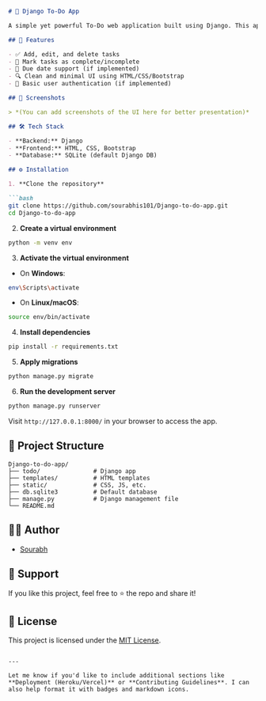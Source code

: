 

````markdown
# 📝 Django To-Do App

A simple yet powerful To-Do web application built using Django. This app allows users to manage daily tasks efficiently with features like task creation, updating, deletion, and marking tasks as completed.

## 🚀 Features

- ✅ Add, edit, and delete tasks
- 📌 Mark tasks as complete/incomplete
- 📆 Due date support (if implemented)
- 🔍 Clean and minimal UI using HTML/CSS/Bootstrap
- 🔐 Basic user authentication (if implemented)

## 📸 Screenshots

> *(You can add screenshots of the UI here for better presentation)*

## 🛠 Tech Stack

- **Backend:** Django
- **Frontend:** HTML, CSS, Bootstrap
- **Database:** SQLite (default Django DB)

## ⚙️ Installation

1. **Clone the repository**

```bash
git clone https://github.com/sourabhis101/Django-to-do-app.git
cd Django-to-do-app
````

2. **Create a virtual environment**

```bash
python -m venv env
```

3. **Activate the virtual environment**

* On **Windows**:

```bash
env\Scripts\activate
```

* On **Linux/macOS**:

```bash
source env/bin/activate
```

4. **Install dependencies**

```bash
pip install -r requirements.txt
```

5. **Apply migrations**

```bash
python manage.py migrate
```

6. **Run the development server**

```bash
python manage.py runserver
```

Visit `http://127.0.0.1:8000/` in your browser to access the app.

## 📁 Project Structure

```
Django-to-do-app/
├── todo/               # Django app
├── templates/          # HTML templates
├── static/             # CSS, JS, etc.
├── db.sqlite3          # Default database
├── manage.py           # Django management file
└── README.md
```

## 🙋‍♂️ Author

* [Sourabh](https://github.com/sourabhis101)

## 🌟 Support

If you like this project, feel free to ⭐ the repo and share it!

## 📃 License

This project is licensed under the [MIT License](LICENSE).

```

---

Let me know if you'd like to include additional sections like **Deployment (Heroku/Vercel)** or **Contributing Guidelines**. I can also help format it with badges and markdown icons.
```
